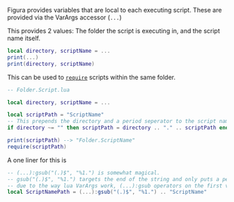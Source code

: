 Figura provides variables that are local to each executing script. These are provided via the VarArgs accessor (`...`)

This provides 2 values: The folder the script is executing in, and the script name itself.

```lua
local directory, scriptName = ...
print(...)
print(directory, scriptName)
```

This can be used to [`require`](./require.md) scripts within the same folder.

```lua
-- Folder.Script.lua

local directory, scriptName = ...

local scriptPath = "ScriptName"
-- This prepends the directory and a period seperator to the script name we are requiring, but only if this script is within a folder.
if directory ~= "" then scriptPath = directory .. "." .. scriptPath end

print(scriptPath) --> "Folder.ScriptName"
require(scriptPath)
```
A one liner for this is
```lua
-- (...):gsub("(.)$", "%1.") is somewhat magical.
-- gsub("(.)$", "%1.") targets the end of the string and only puts a period if the directory is not the root ("")
-- due to the way lua VarArgs work, (...):gsub operators on the first value and throws away the second
local ScriptNamePath = (...):gsub("(.)$", "%1.") .. "ScriptName"
```